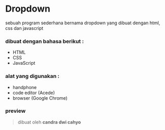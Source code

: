 # Dropdown

sebuah program sederhana bernama dropdown yang dibuat dengan html, css dan javascript

### dibuat dengan bahasa berikut :

* HTML
* CSS
* JavaScript

### alat yang digunakan :

* handphone
* code editor (Acede)
* browser (Google Chrome)

### preview

> dibuat oleh **candra dwi cahyo**